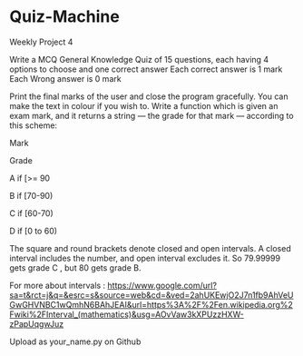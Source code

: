 # Quiz-Machine
Weekly Project 4

Write a MCQ General Knowledge Quiz of 15 questions, each having 4 options to choose and one correct answer
Each correct answer is 1 mark
Each Wrong answer is 0 mark

Print the final marks of the user and close the program gracefully.
You can make the text in colour if you wish to.
Write a function which is given an exam mark, and it returns a string — the grade for that mark — according to this scheme:

Mark
	

Grade


	

A if [>= 90
	

B if [70-90)
	

C if [60-70)
	

D if [0 to 60)

The square and round brackets denote closed and open intervals. A closed interval includes the number, and open interval excludes it. So 79.99999 gets grade C , but 80 gets grade B.  


For more about intervals : https://www.google.com/url?sa=t&rct=j&q=&esrc=s&source=web&cd=&ved=2ahUKEwjO2J7n1fb9AhVeUGwGHVNBC1wQmhN6BAhJEAI&url=https%3A%2F%2Fen.wikipedia.org%2Fwiki%2FInterval_(mathematics)&usg=AOvVaw3kXPUzzHXW-zPapUqgwJuz


Upload as your_name.py on Github

